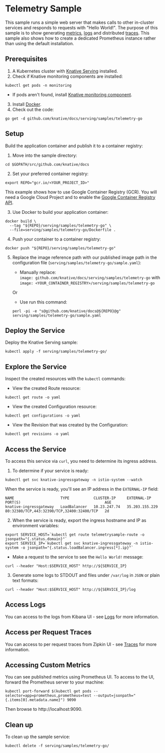# Telemetry Sample

This sample runs a simple web server that makes calls to other in-cluster services
and responds to requests with "Hello World!".
The purpose of this sample is to show generating [metrics](../../accessing-metrics.md), [logs](../../accessing-logs.md) and distributed [traces](../../accessing-traces.md).
This sample also shows how to create a dedicated Prometheus instance rather than
using the default installation.

## Prerequisites

1. A Kubernetes cluster with [Knative Serving](https://github.com/knative/docs/blob/master/install/README.md) installed.
2. Check if Knative monitoring components are installed:
```
kubectl get pods -n monitoring
```
  * If pods aren't found, install [Knative monitoring component](../../installing-logging-metrics-traces.md).
3. Install [Docker](https://docs.docker.com/get-started/#prepare-your-docker-environment).
4. Check out the code:
```
go get -d github.com/knative/docs/serving/samples/telemetry-go
```

## Setup

Build the application container and publish it to a container registry:

1. Move into the sample directory:  
```
cd $GOPATH/src/github.com/knative/docs
```

2. Set your preferred container registry:  
```
export REPO="gcr.io/<YOUR_PROJECT_ID>"
```
   This example shows how to use Google Container Registry (GCR). You will need a Google Cloud Project and to enable the [Google Container Registry
API](https://console.cloud.google.com/apis/library/containerregistry.googleapis.com).  

3. Use Docker to build your application container:  
```
docker build \
  --tag "${REPO}/serving/samples/telemetry-go" \
  --file=serving/samples/telemetry-go/Dockerfile .
```

4. Push your container to a container registry:  
```  
docker push "${REPO}/serving/samples/telemetry-go"
```

5. Replace the image reference path with our published image path in the configuration file (`serving/samples/telemetry-go/sample.yaml`):  
   * Manually replace:  
    `image: github.com/knative/docs/serving/samples/telemetry-go` with `image: <YOUR_CONTAINER_REGISTRY>/serving/samples/telemetry-go`  

    Or

   * Use run this command:  
    ```
    perl -pi -e "s@github.com/knative/docs@${REPO}@g" serving/samples/telemetry-go/sample.yaml
    ```

## Deploy the Service

Deploy the Knative Serving sample:
```
kubectl apply -f serving/samples/telemetry-go/
```

## Explore the Service

Inspect the created resources with the `kubectl` commands:

 * View the created Route resource:
 ```
 kubectl get route -o yaml
 ```

 * View the created Configuration resource:
 ```
 kubectl get configurations -o yaml
 ```

 * View the Revision that was created by the Configuration:
 ```
 kubectl get revisions -o yaml
 ```

## Access the Service

To access this service via `curl`, you need to determine its ingress address.

1. To determine if your service is ready:
```
kubectl get svc knative-ingressgateway -n istio-system --watch
```

  When the service is ready, you'll see an IP address in the `EXTERNAL-IP` field:
  ```
  NAME                     TYPE           CLUSTER-IP     EXTERNAL-IP      PORT(S)                                      AGE
  knative-ingressgateway   LoadBalancer   10.23.247.74   35.203.155.229   80:32380/TCP,443:32390/TCP,32400:32400/TCP   2d
  ```

2. When the service is ready, export the ingress hostname and IP as environment variables:
```
export SERVICE_HOST=`kubectl get route telemetrysample-route -o jsonpath="{.status.domain}"`
export SERVICE_IP=`kubectl get svc knative-ingressgateway -n istio-system -o jsonpath="{.status.loadBalancer.ingress[*].ip}"`
```

* Make a request to the service to see the `Hello World!` message:
```
curl --header "Host:$SERVICE_HOST" http://${SERVICE_IP}
```

3. Generate some logs to STDOUT and files under `/var/log` in `JSON` or plain text formats:
```
curl --header "Host:$SERVICE_HOST" http://${SERVICE_IP}/log
```

## Access Logs
You can access to the logs from Kibana UI - see [Logs](../../accessing-logs.md) for more information.

## Access per Request Traces
You can access to per request traces from Zipkin UI - see [Traces](../../accessing-traces.md) for more information.

## Accessing Custom Metrics
You can see published metrics using Prometheus UI. To access to the UI, forward the Prometheus server to your machine:
```
kubectl port-forward $(kubectl get pods --selector=app=prometheus,prometheus=test --output=jsonpath="{.items[0].metadata.name}") 9090
```

Then browse to http://localhost:9090.

## Clean up

To clean up the sample service:
```
kubectl delete -f serving/samples/telemetry-go/
```
